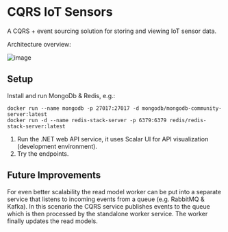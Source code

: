 # CQRS IoT Sensors
A CQRS + event sourcing solution for storing and viewing IoT sensor data.

Architecture overview:

![image](https://github.com/user-attachments/assets/dec57763-78fb-4c91-8e3c-330108cc4d84)



## Setup

Install and run MongoDb & Redis, e.g.:
```
docker run --name mongodb -p 27017:27017 -d mongodb/mongodb-community-server:latest
docker run -d --name redis-stack-server -p 6379:6379 redis/redis-stack-server:latest
```

1. Run the .NET web API service, it uses Scalar UI for API visualization (development environment).
2. Try the endpoints.

## Future Improvements
For even better scalability the read model worker can be put into a separate service that listens to incoming events from a queue (e.g. RabbitMQ & Kafka). In this scenario the CQRS service publishes events to the queue which is then processed by the standalone worker service. The worker finally updates the read models.
